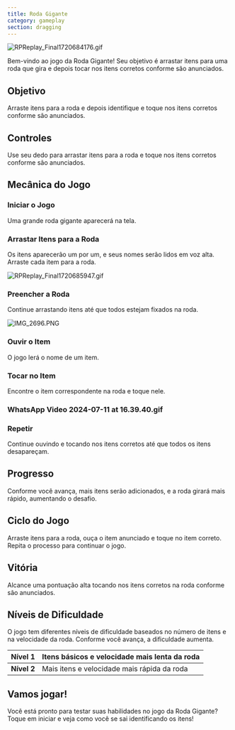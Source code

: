 ```yaml
---
title: Roda Gigante
category: gameplay
section: dragging
---
```

![RPReplay_Final1720684176.gif](https://help.studycat.com/hc/article_attachments/34931476777625)


Bem-vindo ao jogo da Roda Gigante! Seu objetivo é arrastar itens para uma roda que gira e depois tocar nos itens corretos conforme são anunciados.


## Objetivo


Arraste itens para a roda e depois identifique e toque nos itens corretos conforme são anunciados.


## Controles


Use seu dedo para arrastar itens para a roda e toque nos itens corretos conforme são anunciados.


## Mecânica do Jogo


### Iniciar o Jogo


Uma grande roda gigante aparecerá na tela.


### Arrastar Itens para a Roda


Os itens aparecerão um por um, e seus nomes serão lidos em voz alta. Arraste cada item para a roda.


![RPReplay_Final1720685947.gif](https://help.studycat.com/hc/article_attachments/34932060072217)


### Preencher a Roda


Continue arrastando itens até que todos estejam fixados na roda.


![IMG_2696.PNG](https://help.studycat.com/hc/article_attachments/34825529495577)


### Ouvir o Item


O jogo lerá o nome de um item.


### Tocar no Item


Encontre o item correspondente na roda e toque nele.


### WhatsApp Video 2024-07-11 at 16.39.40.gif


### Repetir


Continue ouvindo e tocando nos itens corretos até que todos os itens desapareçam.


## Progresso


Conforme você avança, mais itens serão adicionados, e a roda girará mais rápido, aumentando o desafio.


## Ciclo do Jogo


Arraste itens para a roda, ouça o item anunciado e toque no item correto. Repita o processo para continuar o jogo.


## Vitória


Alcance uma pontuação alta tocando nos itens corretos na roda conforme são anunciados.


## Níveis de Dificuldade


O jogo tem diferentes níveis de dificuldade baseados no número de itens e na velocidade da roda. Conforme você avança, a dificuldade aumenta.




| **Nível 1** | Itens básicos e velocidade mais lenta da roda |
| --- | --- |
| **Nível 2** | Mais itens e velocidade mais rápida da roda |


## Vamos jogar!


Você está pronto para testar suas habilidades no jogo da Roda Gigante? Toque em iniciar e veja como você se sai identificando os itens!